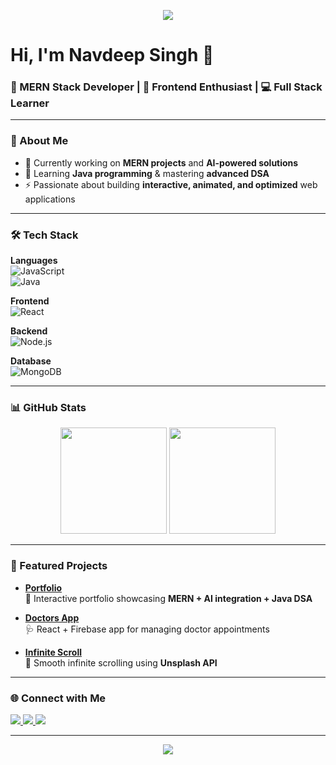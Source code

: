 <!-- Banner / Hero Section -->
<p align="center">
  <img src="https://capsule-render.vercel.app/api?type=waving&color=gradient&height=200&section=header&text=Navdeep%20Singh&fontSize=50&fontAlignY=35&animation=twinkling" />
</p>

# Hi, I'm Navdeep Singh 👋  
### 🚀 MERN Stack Developer | 🎨 Frontend Enthusiast | 💻 Full Stack Learner  

---

### 🌟 About Me
- 🔭 Currently working on **MERN projects** and **AI-powered solutions**  
- 🌱 Learning **Java programming** & mastering **advanced DSA**  
- ⚡ Passionate about building **interactive, animated, and optimized** web applications  

---

### 🛠️ Tech Stack

**Languages**  
![JavaScript](https://img.shields.io/badge/JavaScript-323330?style=for-the-badge&logo=javascript&logoColor=F7DF1E)  
![Java](https://img.shields.io/badge/Java-007396?style=for-the-badge&logo=java&logoColor=white)  

**Frontend**  
![React](https://img.shields.io/badge/React-20232A?style=for-the-badge&logo=react&logoColor=61DAFB)  

**Backend**  
![Node.js](https://img.shields.io/badge/Node.js-339933?style=for-the-badge&logo=nodedotjs&logoColor=white)  

**Database**  
![MongoDB](https://img.shields.io/badge/MongoDB-4EA94B?style=for-the-badge&logo=mongodb&logoColor=white)  

---

### 📊 GitHub Stats

<p align="center">
  <img src="https://github-readme-stats.vercel.app/api?username=bhangunavi&show_icons=true&theme=radical" height="170"/>
  <img src="https://github-readme-stats.vercel.app/api/top-langs/?username=bhangunavi&layout=compact&theme=radical" height="170"/>
</p>

---

### 🌟 Featured Projects

- [**Portfolio**](https://github.com/bhangunavi/Portfolio_N)  
  🎨 Interactive portfolio showcasing **MERN + AI integration + Java DSA**  

- [**Doctors App**](https://github.com/bhangunavi/Doctors)  
  🩺 React + Firebase app for managing doctor appointments  

- [**Infinite Scroll**](https://github.com/bhangunavi/INFINITE-SCROLL)  
  🔄 Smooth infinite scrolling using **Unsplash API**  

---

### 🌐 Connect with Me
<p align="left">
  <a href="https://www.linkedin.com/in/navdeep-singh" target="_blank">
    <img src="https://img.shields.io/badge/LinkedIn-blue?style=for-the-badge&logo=linkedin" />
  </a>
  <a href="mailto:navdeep@example.com">
    <img src="https://img.shields.io/badge/Email-D14836?style=for-the-badge&logo=gmail&logoColor=white" />
  </a>
  <a href="https://github.com/bhangunavi" target="_blank">
    <img src="https://img.shields.io/badge/GitHub-333?style=for-the-badge&logo=github&logoColor=white" />
  </a>
</p>

---

<p align="center">
  <img src="https://capsule-render.vercel.app/api?type=waving&color=gradient&height=120&section=footer"/>
</p>
